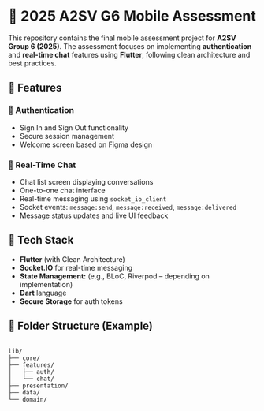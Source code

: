 # 📱 2025 A2SV G6 Mobile Assessment

This repository contains the final mobile assessment project for **A2SV Group 6 (2025)**. The assessment focuses on implementing **authentication** and **real-time chat** features using **Flutter**, following clean architecture and best practices.

## 🚀 Features

### 🔐 Authentication
- Sign In and Sign Out functionality
- Secure session management
- Welcome screen based on Figma design

### 💬 Real-Time Chat
- Chat list screen displaying conversations
- One-to-one chat interface
- Real-time messaging using `socket_io_client`
- Socket events: `message:send`, `message:received`, `message:delivered`
- Message status updates and live UI feedback

## 🧱 Tech Stack

- **Flutter** (with Clean Architecture)
- **Socket.IO** for real-time messaging
- **State Management:** (e.g., BLoC, Riverpod – depending on implementation)
- **Dart** language
- **Secure Storage** for auth tokens

## 📁 Folder Structure (Example)

```

lib/
├── core/
├── features/
│   ├── auth/
│   └── chat/
├── presentation/
├── data/
└── domain/

```

